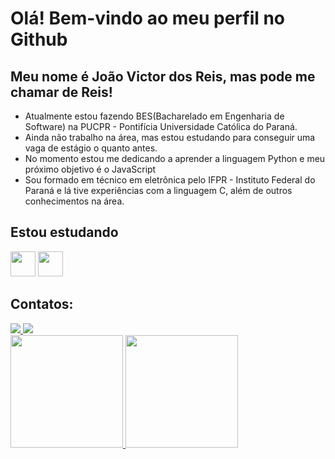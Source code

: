 # Olá! Bem-vindo ao meu perfil no Github
## Meu nome é João Victor dos Reis, mas pode me chamar de Reis!
- Atualmente estou fazendo BES(Bacharelado em Engenharia de Software) na PUCPR - Pontifícia Universidade Católica do Paraná.
- Ainda não trabalho na área, mas estou estudando para conseguir uma vaga de estágio o quanto antes.
- No momento estou me dedicando a aprender a linguagem Python e meu próximo objetivo é o JavaScript
- Sou formado em técnico em eletrônica pelo IFPR - Instituto Federal do Paraná e lá tive experiências com a linguagem C, além de outros conhecimentos na área.

## Estou estudando
<img loading = "lazy" src="https://cdn.jsdelivr.net/gh/devicons/devicon@latest/icons/python/python-original-wordmark.svg" width="40" height="40" /> <img loading = "lazy" src="https://cdn.jsdelivr.net/gh/devicons/devicon@latest/icons/git/git-original.svg" width="40" height="40" />

## Contatos:
<div>
<a href="https://mail.google.com/mail/?view=cm&to=j.victor.reis20044@gmail.com" target="_blank">
  <img loading="lazy" src="https://img.shields.io/badge/Gmail-D14836?style=for-the-badge&logo=gmail&logoColor=white">
</a>
<a href="https://www.linkedin.com/in/joaovictordosreis/" target="_blank"><img loading="lazy" src="https://img.shields.io/badge/-LinkedIn-%230077B5?style=for-the-badge&logo=linkedin&logoColor=white" target="_blank"></a>   

<div>
<a href="https://github.com/R3I5">
<img loading="lazy" height="180em" src="https://github-readme-stats.vercel.app/api/top-langs/?username=R3I5&layout=compact&langs_count=7&theme=dracula"/>
<img loading="lazy" height="180em" src="https://github-readme-stats.vercel.app/api?username=R3I5&show_icons=true&theme=dracula&include_all_commits=true&count_private=true"/>
</div>



         
